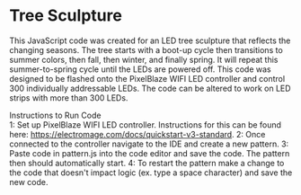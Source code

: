 # Tree Sculpture
This JavaScript code was created for an LED tree sculpture that reflects the changing seasons. The tree starts with a boot-up cycle then transitions to summer colors, then fall, then winter, and finally spring. It will repeat this summer-to-spring cycle until the LEDs are powered off. This code was designed to be flashed onto the PixelBlaze WIFI LED controller and control 300 individually addressable LEDs. The code can be altered to work on LED strips with more than 300 LEDs. 

Instructions to Run Code <br>
1: Set up PixelBlaze WIFI LED controller. Instructions for this can be found here: https://electromage.com/docs/quickstart-v3-standard.
2: Once connected to the controller navigate to the IDE and create a new pattern.
3: Paste code in pattern.js into the code editor and save the code. The pattern then should automatically start.
4: To restart the pattern make a change to the code that doesn't impact logic (ex. type a space character) and save the new code.
